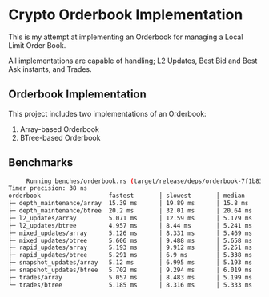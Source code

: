 # Crypto Orderbook Implementation

This is my attempt at implementing an Orderbook for managing a Local Limit Order Book.

All implementations are capable of handling; L2 Updates, Best Bid and Best Ask instants, and Trades.

## Orderbook Implementation

This project includes two implementations of an Orderbook:

1. Array-based Orderbook
2. BTree-based Orderbook

## Benchmarks

```bash
     Running benches/orderbook.rs (target/release/deps/orderbook-7f1b836ae690cb2c)
Timer precision: 38 ns
orderbook                   fastest       │ slowest       │ median        │ mean          │ samples │ iters
├─ depth_maintenance/array  15.39 ms      │ 19.89 ms      │ 15.8 ms       │ 15.93 ms      │ 100     │ 100
├─ depth_maintenance/btree  20.2 ms       │ 32.01 ms      │ 20.64 ms      │ 21.47 ms      │ 100     │ 100
├─ l2_updates/array         5.071 ms      │ 12.59 ms      │ 5.179 ms      │ 5.977 ms      │ 100     │ 100
├─ l2_updates/btree         4.957 ms      │ 8.44 ms       │ 5.241 ms      │ 5.448 ms      │ 100     │ 100
├─ mixed_updates/array      5.126 ms      │ 8.331 ms      │ 5.469 ms      │ 5.646 ms      │ 100     │ 100
├─ mixed_updates/btree      5.606 ms      │ 9.488 ms      │ 5.658 ms      │ 6.011 ms      │ 100     │ 100
├─ rapid_updates/array      5.193 ms      │ 9.912 ms      │ 5.251 ms      │ 5.683 ms      │ 100     │ 100
├─ rapid_updates/btree      5.291 ms      │ 6.9 ms        │ 5.338 ms      │ 5.486 ms      │ 100     │ 100
├─ snapshot_updates/array   5.12 ms       │ 6.995 ms      │ 5.193 ms      │ 5.363 ms      │ 100     │ 100
├─ snapshot_updates/btree   5.702 ms      │ 9.294 ms      │ 6.019 ms      │ 6.398 ms      │ 100     │ 100
├─ trades/array             5.057 ms      │ 8.483 ms      │ 5.199 ms      │ 5.471 ms      │ 100     │ 100
╰─ trades/btree             5.185 ms      │ 8.316 ms      │ 5.333 ms      │ 5.51 ms       │ 100     │ 100
```

